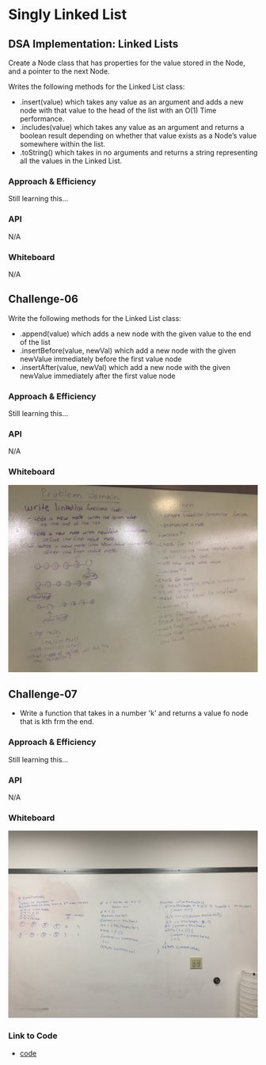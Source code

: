 # Singly Linked List
<!-- Short summary or background information -->
## DSA Implementation: Linked Lists

Create a Node class that has properties for the value stored in the Node, and a pointer to the next Node.

Writes the following methods for the Linked List class:

* .insert(value) which takes any value as an argument and adds a new node with that value to the head of the list with an O(1) Time performance.
* .includes(value) which takes any value as an argument and returns a boolean result depending on whether that value exists as a Node’s value somewhere within the list.
* .toString() which takes in no arguments and returns a string representing all the values in the Linked List.

### Approach & Efficiency

Still learning this... <!-- What approach did you take? Why? What is the Big O space/time for this approach? -->

### API

N/A

### Whiteboard

N/A

## Challenge-06

Write the following methods for the Linked List class:

* .append(value) which adds a new node with the given value to the end of the list
* .insertBefore(value, newVal) which add a new node with the given newValue immediately before the first value node
* .insertAfter(value, newVal) which add a new node with the given newValue immediately after the first value node

### Approach & Efficiency

Still learning this... <!-- What approach did you take? Why? What is the Big O space/time for this approach? -->

### API

N/A

### Whiteboard

![Whiteboard photo](../../assets/ll-insertions.jpg)

## Challenge-07

* Write a function that takes in a number 'k' and returns a value fo node that is kth frm the end.

### Approach & Efficiency

Still learning this... <!-- What approach did you take? Why? What is the Big O space/time for this approach? -->

### API

N/A

### Whiteboard

![Whiteboard photo](../../assets/ll_kth_from_end.jpg)

### Link to Code

* [code](https://github.com/adrienneeaston/data-structures-and-algorithms/pull/32)


